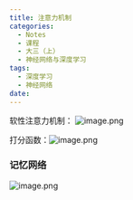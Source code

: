 ```yaml
---
title: 注意力机制
categories:
  - Notes
  - 课程
  - 大三（上）
  - 神经网络与深度学习
tags:
  - 深度学习
  - 神经网络
date:
---
```

软性注意力机制：
![image.png](https://cdn.jsdelivr.net/gh/zhengyangWang1/image@main/img/20231102101323.png)

打分函数：![image.png](https://cdn.jsdelivr.net/gh/zhengyangWang1/image@main/img/20231102101459.png)
### 记忆网络
![image.png](https://cdn.jsdelivr.net/gh/zhengyangWang1/image@main/img/20231102112518.png)
